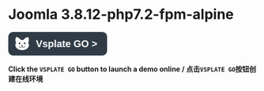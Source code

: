 # Joomla 3.8.12-php7.2-fpm-alpine

<a href="https://www.vsplate.com/?docker-compose=https://github.com/vsplate/dcenvs/joomla/3.8.12-php7.2-fpm-alpine"><img alt="VSPLATE GO" src="https://raw.githubusercontent.com/vsplate/images/master/vsgo_btn.png" width="200px"></a>

**Click the `VSPLATE GO` button to launch a demo online / 点击`VSPLATE GO`按钮创建在线环境**